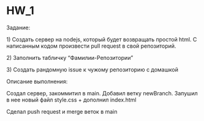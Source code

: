 # HW_1
<h> Задание: <h>
<p>1) Создать сервер на nodejs, который будет возвращать простой html. С написанным кодом произвести pull request в свой репозиторий.</p>
<p>2) Заполнить табличку “Фамилии-Репозитории”</p>
<p>3) Создать рандомную issue к чужому репозиторию с домашкой</p>
 
 <h> Описание выполнения: <h>
 <p>Создал сервер, закоммитил в main. Добавил ветку newBranch. Запушил в нее новый файл style.css + дополнил index.html</p>
 <p>Сделал push request и merge веток в main</p>
